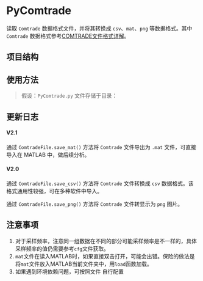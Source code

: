 # PyComtrade

读取 `Comtrade` 数据格式文件，并将其转换成 `csv`、`mat`、`png` 等数据格式。其中 `Comtrade` 数据格式参考[COMTRADE文件格式详解](https://blog.csdn.net/Mr_robot_strange/article/details/121905288)。

## 项目结构



## 使用方法

> 假设：`PyComtrade.py` 文件存储于目录：

## 更新日志

#### V2.1

通过 `ComtradeFile.save_mat()` 方法将 `Comtrade` 文件导出为 `.mat` 文件，可直接导入在 MATLAB 中，做后续分析。

#### V2.0

通过 `ComtradeFile.save_csv()` 方法将 `Comtrade` 文件转换成 `csv` 数据格式。该格式通用性较强，可在多种软件中导入。

通过 `ComtradeFile.save_png()` 方法将 `Comtrade` 文件转显示为 `png` 图片。

## 注意事项
1. 对于采样频率，注意同一组数据在不同的部分可能采样频率是不一样的，具体采样频率的值仍需要参考`cfg`文件获取。
2. `mat`文件在读入MATLAB时，如果直接双击打开，可能会出错。保险的做法是将`mat`文件放入MATLAB当前文件夹中，用`load`函数加载。
2. 如果遇到环境依赖问题，可按照文件 自行配置

